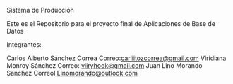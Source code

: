 ﻿Sistema de Producción

Este es el Repositorio para el
proyecto final de Aplicaciones de Base de Datos
 
Integrantes:

Carlos Alberto Sánchez Correa Correo:carliitozcorrea@gmail.com
Viridiana Monroy Sánchez  Correo: viiryhook@gmail.com
Juan Lino Morando Sanchez   Correol Linomorando@outlook.com

